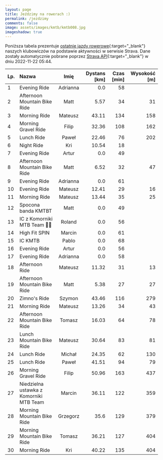 ```yaml
---
layout: page
title: Jeździmy na rowerach :)
permalink: /jezdzimy
comments: false
image: assets/images/kmtb/kmtb008.jpg
imageshadow: true
---
```


Poniższa tabela prezentuje [ostatnie jazdy rowerowe](https://www.strava.com/clubs/336381){:target="_blank"} naszych klubowiczów na podstawie aktywności w serwisie Strava. Dane zostały automatycznie pobrane poprzez [Strava API](https://developers.strava.com/docs/reference/#api-Clubs-getClubActivitiesById){:target="_blank"} w dniu 2022-11-22 05:44.

Lp. | Nazwa | Imię | Dystans [km] | Czas [min] | Wysokość [m]
:--- | :--- | :---: | ---: | ---: | ---:
1|Evening Ride|Adrianna|0.0|58|
2|Afternoon Mountain Bike Ride|Matt|5.57|34|31
3|Morning Ride|Mateusz|43.11|134|158
4|Morning Gravel Ride|Filip|32.36|108|162
5|Lunch Ride|Paweł|22.46|76|202
6|Night Ride|Kri|10.54|18|
7|Evening Ride|Artur|0.0|49|
8|Afternoon Mountain Bike Ride|Matt|6.52|32|47
9|Evening Ride|Adrianna|0.0|61|
10|Evening Ride|Mateusz|12.41|29|16
11|Morning Ride|Mateusz|13.44|35|25
12|Spocona banda KMTBT|Matt|0.0|49|
13|IC z Komorniki MTB Team 🥵😄|Roland|0.0|56|
14|High Fit SPIN|Marcin|0.0|61|
15|IC KMTB|Pablo|0.0|68|
16|Evening Ride|Artur|0.0|56|
17|Evening Ride|Adrianna|0.0|58|
18|Afternoon Ride|Mateusz|11.32|31|13
19|Afternoon Mountain Bike Ride|Matt|5.38|27|27
20|Zimno's Ride|Szymon|43.46|116|279
21|Morning Ride|Mateusz|13.26|34|43
22|Afternoon Mountain Bike Ride|Tomasz|16.03|64|78
23|Lunch Mountain Bike Ride|Mateusz|30.64|83|81
24|Lunch Ride|Michał|24.35|62|130
25|Lunch Ride|Paweł|41.51|94|79
26|Morning Gravel Ride|Filip|50.96|163|437
27|Niedzielna ustawka z Komorniki MTB Team|Marcin|36.11|122|359
28|Morning Mountain Bike Ride|Grzegorz|35.6|129|379
29|Morning Mountain Bike Ride|Tomasz|36.21|127|404
30|Morning Ride|Kri|40.22|135|404
